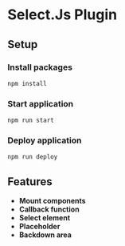 # Select.Js Plugin

## Setup

### Install packages

```
npm install
```

### Start application

```
npm run start
```

### Deploy application

```
npm run deploy
```

## Features

- **Mount components**
- **Callback function**
- **Select element**
- **Placeholder**
- **Backdown area**
